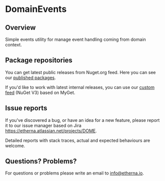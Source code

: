 DomainEvents
============

## Overview

Simple events utility for manage event handling coming from domain context.

Package repositories
--------------------

You can get latest public releases from Nuget.org feed. Here you can see our [published packages](https://www.nuget.org/profiles/etherna).

If you'd like to work with latest internal releases, you can use our [custom feed](https://www.myget.org/F/etherna/api/v3/index.json) (NuGet V3) based on MyGet.

Issue reports
-------------

If you've discovered a bug, or have an idea for a new feature, please report it to our issue manager based on Jira https://etherna.atlassian.net/projects/DOME.

Detailed reports with stack traces, actual and expected behaviours are welcome.

Questions? Problems?
---------------------

For questions or problems please write an email to [info@etherna.io](mailto:info@etherna.io).
